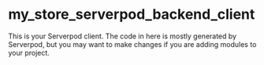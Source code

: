 # my_store_serverpod_backend_client

This is your Serverpod client. The code in here is mostly generated by
Serverpod, but you may want to make changes if you are adding modules to your
project.
